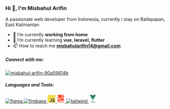 ### Hi 👋, I'm Misbahul Arifin
A passionate web developer from Indonesia, currently i stay on Balikpapan, East Kalimantan

- 🔭 I’m currently **working from home**
- 🌱 I’m currently learning **vue, laravel, flutter**
- 📫 How to reach me **misbahularifin14@gmail.com**

<h5 align="left">Connect with me:</h5>
<p align="left">
<a href="https://linkedin.com/in/misbahul-arifin-90a59814b" target="blank"><img align="center" src="https://raw.githubusercontent.com/rahuldkjain/github-profile-readme-generator/master/src/images/icons/Social/linked-in-alt.svg" alt="misbahul-arifin-90a59814b" height="25" width="40" /></a>
</p>

<h5 align="left">Languages and Tools:</h5>
<p align="left"> <a href="https://www.figma.com/" target="_blank" rel="noreferrer"> <img src="https://www.vectorlogo.zone/logos/figma/figma-icon.svg" alt="figma" width="25" height="25"/> </a> <a href="https://firebase.google.com/" target="_blank" rel="noreferrer"> <img src="https://www.vectorlogo.zone/logos/firebase/firebase-icon.svg" alt="firebase" width="25" height="25"/> </a> <a href="https://developer.mozilla.org/en-US/docs/Web/JavaScript" target="_blank" rel="noreferrer"> <img src="https://raw.githubusercontent.com/devicons/devicon/master/icons/javascript/javascript-original.svg" alt="javascript" width="25" height="25"/> </a> <a href="https://laravel.com/" target="_blank" rel="noreferrer"> <img src="https://raw.githubusercontent.com/devicons/devicon/master/icons/laravel/laravel-plain-wordmark.svg" alt="laravel" width="25" height="25"/> </a> <a href="https://tailwindcss.com/" target="_blank" rel="noreferrer"> <img src="https://www.vectorlogo.zone/logos/tailwindcss/tailwindcss-icon.svg" alt="tailwind" width="25" height="25"/> </a> <a href="https://vuejs.org/" target="_blank" rel="noreferrer"> <img src="https://raw.githubusercontent.com/devicons/devicon/master/icons/vuejs/vuejs-original-wordmark.svg" alt="vuejs" width="25" height="25"/> </a> </p>

<!-- <p><img align="left" src="https://github-readme-stats.vercel.app/api/top-langs?username=msbarf14&show_icons=true&locale=en&layout=compact" alt="msbarf14" /></p> -->

<!-- <p>&nbsp;<img align="center" src="https://github-readme-stats.vercel.app/api?username=msbarf14&show_icons=true&locale=en" alt="msbarf14" /></p> -->
